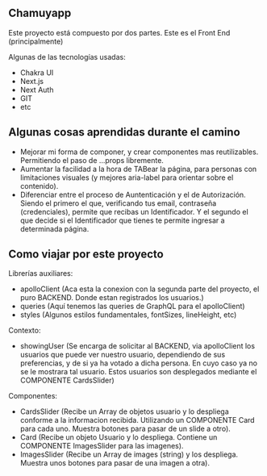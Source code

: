 ## Chamuyapp

Este proyecto está compuesto por dos partes. Este es el Front End (principalmente)

Algunas de las tecnologías usadas:
- Chakra UI
- Next.js
- Next Auth
- GIT
- etc

## Algunas cosas aprendidas durante el camino

- Mejorar mi forma de componer, y crear componentes mas reutilizables. Permitiendo el paso de ...props libremente.
- Aumentar la facilidad a la hora de TABear la página, para personas con limitaciones visuales (y mejores aria-label para orientar sobre el contenido).
- Diferenciar entre el proceso de Auntenticación y el de Autorización. Siendo el primero el que, verificando tus email, contraseña (credenciales), permite que recibas un Identificador. Y el segundo el que decide si el Identificador que tienes te permite ingresar a determinada página.

## Como viajar por este proyecto

Librerías auxiliares:
- apolloClient (Aca esta la conexion con la segunda parte del proyecto, el puro BACKEND. Donde estan registrados los usuarios.)
- queries (Aquí tenemos las queries de GraphQL para el apolloClient)
- styles (Algunos estilos fundamentales, fontSizes, lineHeight, etc)

Contexto:
- showingUser (Se encarga de solicitar al BACKEND, via apolloClient los usuarios que puede ver nuestro usuario, dependiendo de sus preferencias, y de si ya ha votado a dicha persona. En cuyo caso ya no se le mostrara tal usuario. Estos usuarios son desplegados mediante el COMPONENTE CardsSlider)

Componentes:
- CardsSlider (Recibe un Array de objetos usuario y lo despliega conforme a la informacion recibida. Utilizando un COMPONENTE Card para cada uno. Muestra botones para pasar de un slide a otro).
- Card (Recibe un objeto Usuario y lo despliega. Contiene un COMPONENTE ImagesSlider para las imagenes).
- ImagesSlider (Recibe un Array de images (string) y los despliega. Muestra unos botones para pasar de una imagen a otra).


